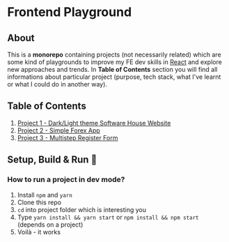 # Frontend Playground

## About

This is a **monorepo** containing projects (not necessarily related) which are some kind of playgrounds to improve my FE dev skills in [React](https://reactjs.org/) and explore new approaches and trends. In **Table of Contents** section you will find all informations about particular project (purpose, tech stack, what I've learnt or what I could do in another way).

## Table of Contents

1.  [Project 1 - Dark/Light theme Software House Website](./project-1/README.md)
2.  [Project 2 - Simple Forex App](./project-2/README.md)
3.  [Project 3 - Multistep Register Form](./project-3/README.md)

## Setup, Build & Run :construction_worker:

### How to run a project in dev mode?

1. Install `npm` and `yarn`
2. Clone this repo
3. `cd` into project folder which is interesting you
4. Type `yarn install && yarn start` or `npm install && npm start` (depends on a project)
5. Voilà - it works
